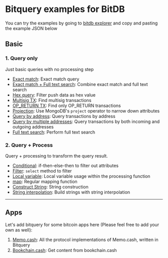 # Bitquery examples for BitDB

You can try the examples by going to [bitdb explorer](https://bitdb.network/v3/explorer) and copy and pasting the example JSON below

## Basic

### 1. Query only

Just basic queries with no processing step

- [Exact match](basic/query/exact_match.json): Exact match query
- [Exact match + Full text search](basic/query/exact_match_full_text.json): Combine exact match and full text search
- [Hex query](basic/query/hex_query.json): Filter push data as hex value
- [Multisig TX](basic/query/multisig_tx.json): Find multisig transactions
- [OP_RETURN TX](basic/query/opreturn_tx.json): Find only OP_RETURN transactions
- [Projection](basic/query/projection.json): Use MongoDB's `project` operator to narrow down attributes
- [Query by address](basic/query/query_by_address.json): Query transactions by address
- [Query by multiple addresses](basic/query/query_by_multi_address.json): Query transactions by both incoming and outgoing addresses
- [Full text search](basic/query/regex_full_text_search.json): Perform full text search

### 2. Query + Process

Query + processing to transform the query result.

- [Conditional](basic/process/conditional.json): if-then-else-then to filter out attributes
- [Filter](basic/process/filter.json): `select` method to filter
- [Local variable](basic/process/local_variable.json): Local variable usage within the processing function
- [map](basic/process/map.json): Regular mapping function
- [Construct String](basic/process/string_construction.json): String construction
- [String interpolation](basic/process/string_interpolation.json): Build strings with string interpolation

---

## Apps

Let's add bitquery for some bitcoin apps here (Please feel free to add your own as well):

1. [Memo.cash](apps/memo.json): All the protocol implementations of Memo.cash, written in Bitquery
1. [Bookchain.cash](apps/bookchain.json): Get content from bookchain.cash
